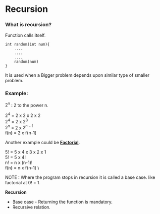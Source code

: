 # Recursion

### What is recursion?

Function calls itself.

```
int random(int num){
    ....
    ....
    ....
    random(num)
}
```

It is used when a Bigger problem depends upon similar type of smaller problem.

### Example:

$2^n$ : 2 to the power n.

$2^4$ = 2 x 2 x 2 x 2 \
$2^4$ = 2 x $2^3$ \
$2^n$ = 2 x $2^{n-1}$ \
f(n) = 2 x f(n-1)

Another example could be [**Factorial**](../Recursion/Factorial.cpp).

5! = 5 x 4 x 3 x 2 x 1 \
5! = 5 x 4! \
n! = n x (n-1)! \
f(n) = n x f(n-1) \

NOTE : Where the program stops in recursion it is called a base case.
like factorial at 0! = 1.

**Recursion**

- Base case - Returning the function is mandatory.
- Recursive relation.

